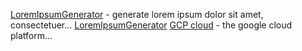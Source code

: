 [LoremIpsumGenerator](https://loremipsumgenerator.org/) - generate lorem ipsum dolor sit amet, consectetuer...
[LoremIpsumGenerator](https://loremipsumgenerator.org/) 
[GCP cloud](https://console.cloud.google.com/) - the google cloud platform...